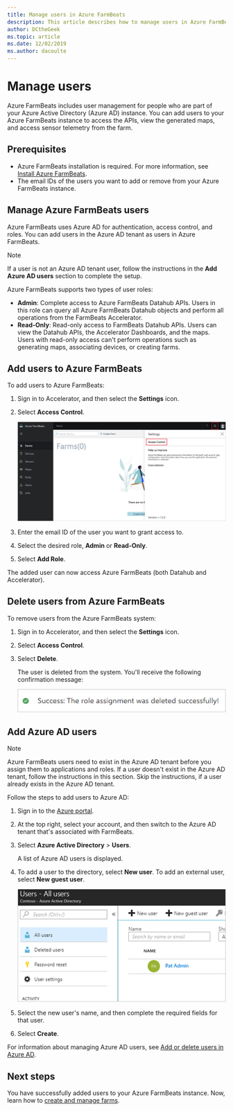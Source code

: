 ```yaml
---
title: Manage users in Azure FarmBeats
description: This article describes how to manage users in Azure FarmBeats.
author: DCtheGeek
ms.topic: article
ms.date: 12/02/2019
ms.author: dacoulte
---
```



# Manage users

Azure FarmBeats includes user management for people who are part of your Azure Active Directory (Azure AD) instance. You can add users to your Azure FarmBeats instance to access the APIs, view the generated maps, and access sensor telemetry from the farm.

## Prerequisites

- Azure FarmBeats installation is required. For more information, see [Install Azure FarmBeats](install-azure-farmbeats.md).
- The email IDs of the users you want to add or remove from your Azure FarmBeats instance.

## Manage Azure FarmBeats users

Azure FarmBeats uses Azure AD for authentication, access control, and roles. You can add users in the Azure AD tenant as users in Azure FarmBeats.

> [!NOTE]
> If a user is not an Azure AD tenant user, follow the instructions in the **Add Azure AD users** section to complete the setup.

Azure FarmBeats supports two types of user roles:

 - **Admin**: Complete access to Azure FarmBeats Datahub APIs. Users in this role can query all Azure FarmBeats Datahub objects and perform all operations from the FarmBeats Accelerator.
 - **Read-Only**: Read-only access to FarmBeats Datahub APIs. Users can view the Datahub APIs, the Accelerator Dashboards, and the maps. Users with read-only access can't perform operations such as generating maps, associating devices, or creating farms.

## Add users to Azure FarmBeats

To add users to Azure FarmBeats:

1. Sign in to Accelerator, and then select the **Settings** icon.
2. Select **Access Control**.

    ![The Farms Settings pane](./media/create-farms-in-azure-farmbeats/settings-users-1.png)

3. Enter the email ID of the user you want to grant access to.
4. Select the desired role, **Admin** or **Read-Only**.
5. Select **Add Role**.

The added user can now access Azure FarmBeats (both Datahub and Accelerator).

## Delete users from Azure FarmBeats

To remove users from the Azure FarmBeats system:

1. Sign in to Accelerator, and then select the **Settings** icon.
2. Select **Access Control**.
3. Select **Delete**.

   The user is deleted from the system. You'll receive the following confirmation message:

   ![Azure FarmBeats confirmation message](./media/create-farms-in-azure-farmbeats/manage-users-2.png)

## Add Azure AD users

> [!NOTE]
> Azure FarmBeats users need to exist in the Azure AD tenant before you assign them to applications and roles. If a user doesn't exist in the Azure AD tenant, follow the instructions in this section. Skip the instructions, if a user already exists in the Azure AD tenant.

Follow the steps to add users to Azure AD:

1. Sign in to the [Azure portal](https://portal.azure.com/).
2. At the top right, select your account, and then switch to the Azure AD tenant that's associated with FarmBeats.
3. Select **Azure Active Directory** > **Users**.

    A list of Azure AD users is displayed.

4. To add a user to the directory, select **New user**. To add an external user, select **New guest user**.

    ![The "All users" pane](./media/create-farms-in-azure-farmbeats/manage-users-3.png)

5. Select the new user's name, and then complete the required fields for that user.
6. Select **Create**.

For information about managing Azure AD users, see [Add or delete users in Azure AD](../../active-directory/fundamentals/add-users-azure-active-directory.md).

## Next steps

You have successfully added users to your Azure FarmBeats instance. Now, learn how to [create and manage farms](manage-farms-in-azure-farmbeats.md#create-farms).